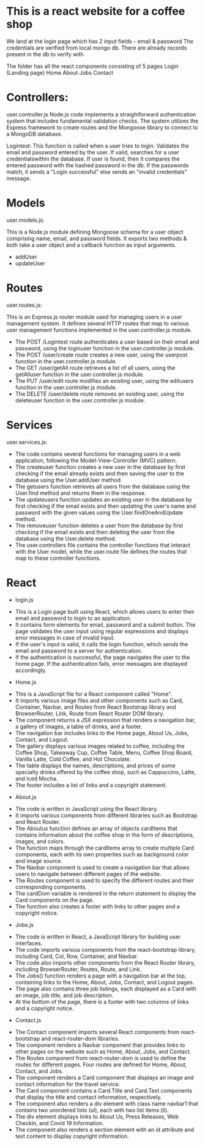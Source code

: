 # This is a react website for a coffee shop
We land at the login page which has 2 input fields - email & password
The credentials are verified from local mongo db. There are already records present in the db to verify with

The folder has all the react components consisting of 5 pages
Login (Landing page)
Home 
About 
Jobs 
Contact 

# Controllers: 
user.controller.js
Node.js code implements a straightforward authentication system that includes fundamental validation checks. 
The system utilizes the Express framework to create routes and the Mongoose library to connect to a MongoDB database. 

Logintest: This function is called when a user tries to login. 
Validates the email and password entered by the user.
If valid, searches for a user credentialswithin the database. 
If user is found, then it compares the entered password with the hashed password in the db.
If the passwords match, it sends a "Login successful" else sends an "invalid credentials" message.



# Models
user.models.js:

This is a Node.js module defining Mongoose schema for a user object comprising name, email, and password fields. 
It exports two methods & both take a user object and a callback function as input arguments.
- addUser 
- updateUser

# Routes
user.routes.js:

This is an Express.js router module used for managing users in a user management system.
It defines several HTTP routes that map to various user management functions implemented in the user.controller.js module.

- The POST /Logintest route authenticates a user based on their email and password, using the loginuser function in the user.controller.js module.
- The POST /user/create route creates a new user, using the userpost function in the user.controller.js module.
- The GET /user/getAll route retrieves a list of all users, using the getAlluser function in the user.controller.js module.
- The PUT /user/edit route modifies an existing user, using the editusers function in the user.controller.js module.
- The DELETE /user/delete route removes an existing user, using the deleteuser function in the user.controller.js module.


# Services
user.services.js: 

- The code contains several functions for managing users in a web application, following the Model-View-Controller (MVC) pattern.
- The createuser function creates a new user in the database by first checking if the email already exists and then saving the user to the database using the User.addUser method.
- The getusers function retrieves all users from the database using the User.find method and returns them in the response.
- The updateusers function updates an existing user in the database by first checking if the email exists and then updating the user's name and password with the given values using the User.findOneAndUpdate method.
- The removeuser function deletes a user from the database by first checking if the email exists and then deleting the user from the database using the User.delete method.
- The user.controllers file contains the controller functions that interact with the User model, while the user.route file defines the routes that map to these controller functions.


# React

* login.js
- This is a Login page built using React, which allows users to enter their email and password to login to an application. 
- It contains form elements for email, password and a submit button. The page validates the user input using regular expressions and displays error messages in case of invalid input. 
- If the user's input is valid, it calls the login function, which sends the email and password to a server for authentication. 
- If the authentication is successful, the page navigates the user to the home page. If the authentication fails, error messages are displayed accordingly.

* Home.js
- This is a JavaScript file for a React component called "Home".
- It imports various image files and other components such as Card, Container, Navbar, and Routes from React Bootstrap library and BrowserRouter, Link, Route from React Router DOM library.
- The component returns a JSX expression that renders a navigation bar, a gallery of images, a table of drinks, and a footer.
- The navigation bar includes links to the Home page, About Us, Jobs, Contact, and Logout.
- The gallery displays various images related to coffee, including the Coffee Shop, Takeaway Cup, Coffee Table, Menu, Coffee Shop Board, Vanilla Latte, Cold Coffee, and Hot Chocolate.
- The table displays the names, descriptions, and prices of some specialty drinks offered by the coffee shop, such as Cappuccino, Latte, and Iced Mocha.
- The footer includes a list of links and a copyright statement.

* About.js
- The code is written in JavaScript using the React library.
- It imports various components from different libraries such as Bootstrap and React Router.
- The Aboutus function defines an array of objects cardItems that contains information about the coffee shop in the form of descriptions, images, and colors.
- The function maps through the cardItems array to create multiple Card components, each with its own properties such as background color and image source.
- The Navbar component is used to create a navigation bar that allows users to navigate between different pages of the website.
- The Routes component is used to specify the different routes and their corresponding components.
- The cardDom variable is rendered in the return statement to display the Card components on the page.
- The function also creates a footer with links to other pages and a copyright notice.


* Jobs.js
- The code is written in React, a JavaScript library for building user interfaces.
- The code imports various components from the react-bootstrap library, including Card, Col, Row, Container, and Navbar.
- The code also imports other components from the React Router library, including BrowserRouter, Routes, Route, and Link.
- The Jobs() function renders a page with a navigation bar at the top, containing links to the Home, About, Jobs, Contact, and Logout pages.
- The page also contains three job listings, each displayed as a Card with an image, job title, and job description.
- At the bottom of the page, there is a footer with two columns of links and a copyright notice.



* Contact.js
- The Contact component imports several React components from react-bootstrap and react-router-dom libraries.
- The component renders a Navbar component that provides links to other pages on the website such as Home, About, Jobs, and Contact.
- The Routes component from react-router-dom is used to define the routes for different pages. Four routes are defined for Home, About, Contact, and Jobs.
- The component renders a Card component that displays an image and contact information for the travel service.
- The Card component contains a Card.Title and Card.Text components that display the title and contact information, respectively.
- The component also renders a div element with class name navbar1 that contains two unordered lists (ul), each with two list items (li).
- The div element displays links to About Us, Press Releases, Web Checkin, and Covid 19 Information.
- The component also renders a section element with an id attribute and text content to display copyright information.







